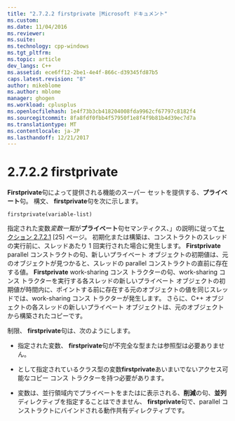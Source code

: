 ```yaml
---
title: "2.7.2.2 firstprivate |Microsoft ドキュメント"
ms.custom: 
ms.date: 11/04/2016
ms.reviewer: 
ms.suite: 
ms.technology: cpp-windows
ms.tgt_pltfrm: 
ms.topic: article
dev_langs: C++
ms.assetid: ece6ff12-2be1-4e4f-866c-d39345fd87b5
caps.latest.revision: "8"
author: mikeblome
ms.author: mblome
manager: ghogen
ms.workload: cplusplus
ms.openlocfilehash: 1e4f73b3cb418204008fda9962cf67797c8182f4
ms.sourcegitcommit: 8fa8fdf0fbb4f57950f1e8f4f9b81b4d39ec7d7a
ms.translationtype: MT
ms.contentlocale: ja-JP
ms.lasthandoff: 12/21/2017
---
```

# <a name="2722-firstprivate"></a>2.7.2.2 firstprivate
**Firstprivate**句によって提供される機能のスーパー セットを提供する、**プライベート**句。 構文、 **firstprivate**句を次に示します。  
  
```  
firstprivate(variable-list)  
```  
  
 指定された変数*変数一覧*が**プライベート**句セマンティクス、」の説明に従って[セクション 2.7.2.1](../../parallel/openmp/2-7-2-1-private.md) [25] ページ。 初期化または構築は、コンストラクトのスレッドの実行前に、スレッドあたり 1 回実行された場合に発生します。 **Firstprivate** parallel コンストラクトの句、新しいプライベート オブジェクトの初期値は、元のオブジェクトが見つかると、スレッドの parallel コンストラクトの直前に存在する値。 **Firstprivate** work-sharing コンス トラクターの句、work-sharing コンス トラクターを実行する各スレッドの新しいプライベート オブジェクトの初期値が時間内に、ポイントする前に存在する元のオブジェクトの値を同じスレッドでは、work-sharing コンス トラクターが発生します。 さらに、C++ オブジェクトの各スレッドの新しいプライベート オブジェクトは、元のオブジェクトから構築されたコピーです。  
  
 制限、 **firstprivate**句は、次のようにします。  
  
-   指定された変数、 **firstprivate**句が不完全な型または参照型は必要ありません。  
  
-   として指定されているクラス型の変数**firstprivate**あいまいでないアクセス可能なコピー コンス トラクターを持つ必要があります。  
  
-   変数は、並行領域内でプライベートをまたはに表示される、**削減**の句、**並列**ディレクティブを指定することはできません、 **firstprivate**句で、parallel コンストラクトにバインドされる動作共有ディレクティブです。